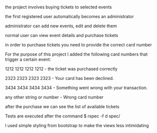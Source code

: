 the project involves buying tickets to selected events

the first registered user automatically becomes an administrator

administrator can add new events, edit and delete them

normal user can view event details and purchase tickets

in order to purchase tickets you need to provide the correct card number

For the purpose of this project I added the following card numbers that trigger a certain event:

1212 1212 1212 1212 - the ticket was purchased correctly

2323 2323 2323 2323 - Your card has been declined.

3434 3434 3434 3434 - Something went wrong with your transaction.

any other string or number - Wrong card number

after the purchase we can see the list of available tickets

Tests are executed after the command  $ rspec -f d spec/

I used simple styling from bootstrap to make the views less intimidating
